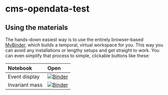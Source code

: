 # cms-opendata-test

## Using the materials
The hands-down easiest way is to use the entirely browser-based [MyBinder](https://mybinder.org), which builds a temporal, virtual workspace for you. This way you can avoid any installations or lengthy setups and get straight to work. You can even simplify that process to simple, clickable buttons like these:

|Notebook|Open|
|:--|:--|
|Event display|[![Binder](https://mybinder.org/badge.svg)](https://beta.mybinder.org/v2/gh/JMijuskovic/HandsOn_SSHEP2022/master?filepath=CMS_EventDisplay.ipynb)|
|Invariant mass|[![Binder](https://mybinder.org/badge.svg)](https://beta.mybinder.org/v2/gh/JMijuskovic/HandsOn_SSHEP2022/master?filepath=DataFiles.ipynb)|
